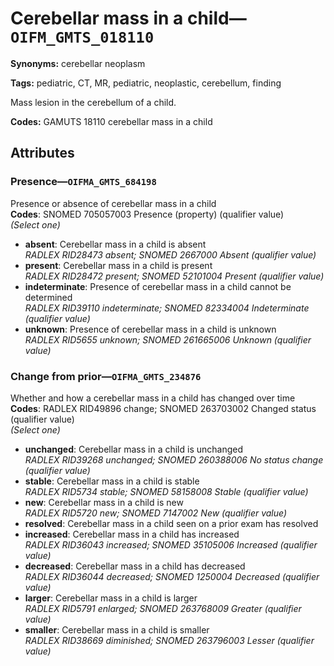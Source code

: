 # Cerebellar mass in a child—`OIFM_GMTS_018110`

**Synonyms:** cerebellar neoplasm

**Tags:** pediatric, CT, MR, pediatric, neoplastic, cerebellum, finding

Mass lesion in the cerebellum of a child.

**Codes:** GAMUTS 18110 cerebellar mass in a child

## Attributes

### Presence—`OIFMA_GMTS_684198`

Presence or absence of cerebellar mass in a child  
**Codes**: SNOMED 705057003 Presence (property) (qualifier value)  
*(Select one)*

- **absent**: Cerebellar mass in a child is absent  
_RADLEX RID28473 absent; SNOMED 2667000 Absent (qualifier value)_
- **present**: Cerebellar mass in a child is present  
_RADLEX RID28472 present; SNOMED 52101004 Present (qualifier value)_
- **indeterminate**: Presence of cerebellar mass in a child cannot be determined  
_RADLEX RID39110 indeterminate; SNOMED 82334004 Indeterminate (qualifier value)_
- **unknown**: Presence of cerebellar mass in a child is unknown  
_RADLEX RID5655 unknown; SNOMED 261665006 Unknown (qualifier value)_

### Change from prior—`OIFMA_GMTS_234876`

Whether and how a cerebellar mass in a child has changed over time  
**Codes**: RADLEX RID49896 change; SNOMED 263703002 Changed status (qualifier value)  
*(Select one)*

- **unchanged**: Cerebellar mass in a child is unchanged  
_RADLEX RID39268 unchanged; SNOMED 260388006 No status change (qualifier value)_
- **stable**: Cerebellar mass in a child is stable  
_RADLEX RID5734 stable; SNOMED 58158008 Stable (qualifier value)_
- **new**: Cerebellar mass in a child is new  
_RADLEX RID5720 new; SNOMED 7147002 New (qualifier value)_
- **resolved**: Cerebellar mass in a child seen on a prior exam has resolved  
- **increased**: Cerebellar mass in a child has increased  
_RADLEX RID36043 increased; SNOMED 35105006 Increased (qualifier value)_
- **decreased**: Cerebellar mass in a child has decreased  
_RADLEX RID36044 decreased; SNOMED 1250004 Decreased (qualifier value)_
- **larger**: Cerebellar mass in a child is larger  
_RADLEX RID5791 enlarged; SNOMED 263768009 Greater (qualifier value)_
- **smaller**: Cerebellar mass in a child is smaller  
_RADLEX RID38669 diminished; SNOMED 263796003 Lesser (qualifier value)_